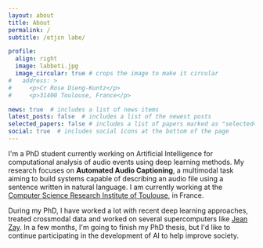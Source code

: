 ```yaml
---
layout: about
title: About
permalink: /
subtitle: /etjɛn labe/

profile:
  align: right
  image: labbeti.jpg
  image_circular: true # crops the image to make it circular
#   address: >
#     <p>Cr Rose Dieng-Kuntz</p>
#     <p>31400 Toulouse, France</p>

news: true  # includes a list of news items
latest_posts: false  # includes a list of the newest posts
selected_papers: false # includes a list of papers marked as "selected={true}"
social: true  # includes social icons at the bottom of the page
---
```


I'm a PhD student currently working on Artificial Intelligence for computational analysis of audio events using deep learning methods. My research focuses on **Automated Audio Captioning**, a multimodal task aiming to build systems capable of describing an audio file using a sentence written in natural language. I am currently working at the <a href='https://www.irit.fr/en/home/'>Computer Science Research Institute of Toulouse</a>, in France.

During my PhD, I have worked a lot with recent deep learning approaches, treated crossmodal data and worked on several supercomputers like [Jean Zay](https://www.cnrs.fr/en/press/jean-zay-frances-most-powerful-supercomputer-research). In a few months, I'm going to finish my PhD thesis, but I'd like to continue participating in the development of AI to help improve society.

<!-- Write your biography here. Tell the world about yourself. Link to your favorite [subreddit](http://reddit.com). You can put a picture in, too. The code is already in, just name your picture `prof_pic.jpg` and put it in the `img/` folder.

Put your address / P.O. box / other info right below your picture. You can also disable any of these elements by editing `profile` property of the YAML header of your `_pages/about.md`. Edit `_bibliography/papers.bib` and Jekyll will render your [publications page](/al-folio/publications/) automatically.

Link to your social media connections, too. This theme is set up to use [Font Awesome icons](http://fortawesome.github.io/Font-Awesome/) and [Academicons](https://jpswalsh.github.io/academicons/), like the ones below. Add your Facebook, Twitter, LinkedIn, Google Scholar, or just disable all of them. -->
